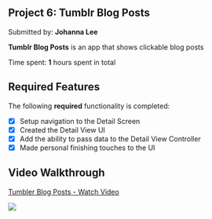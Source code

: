 ## Project 6: Tumblr Blog Posts
Submitted by: **Johanna Lee**

**Tumblr Blog Posts** is an app that shows clickable blog posts

Time spent: **1** hours spent in total

## Required Features

The following **required** functionality is completed:

- [x] Setup navigation to the Detail Screen
- [x] Created the Detail View UI
- [x] Add the ability to pass data to the Detail View Controller
- [x] Made personal finishing touches to the UI

## Video Walkthrough

<div>
    <a href="https://www.loom.com/share/6ead07988c2c4f708b24624f1cf37ddb">
      <p>Tumbler Blog Posts - Watch Video</p>
    </a>
    <a href="https://www.loom.com/share/6ead07988c2c4f708b24624f1cf37ddb">
      <img style="max-width:300px;" src="https://cdn.loom.com/sessions/thumbnails/6ead07988c2c4f708b24624f1cf37ddb-dfeea613ed12c334-full-play.gif">
    </a>
  </div>